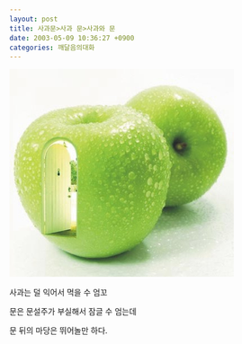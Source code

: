 ```yaml
---
layout: post
title: 사과문>사과 문>사과와 문
date: 2003-05-09 10:36:27 +0900
categories: 깨달음의대화
---
```

<img src="./files/attach/images/198/118/001/1052444187.jpg" border="0" alt="" />  
  
사과는 덜 익어서 먹을 수 엄꼬
  
문은 문설주가 부실해서 잠글 수 엄는데
  

  
문 뒤의 마당은 뛰어놀만 하다.